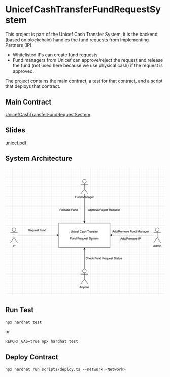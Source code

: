 # UnicefCashTransferFundRequestSystem

This project is part of the Unicef Cash Transfer System, it is the backend (based on blockchain) handles the fund requests from Implementing Partners (IP).  
- Whitelisted IPs can create fund requests.  
- Fund managers from Unicef can approve/reject the request and release the fund (not used here because we use physical 
cash) if the request is approved.

The project contains the main contract, a test for that contract, and a script that deploys that contract.

## Main Contract
[UnicefCashTransferFundRequestSystem](./contracts/UnicefCashTransferFundRequestSystem.sol)

## Slides
[unicef.pdf](./unicef.pdf)

## System Architecture
![diagram.png](./diagram.png)



## Run Test
```shell
npx hardhat test
```
or
```shell
REPORT_GAS=true npx hardhat test
```

## Deploy Contract
```shell
npx hardhat run scripts/deploy.ts --network <Network>
```

